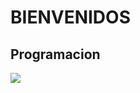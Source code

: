 # BIENVENIDOS 
## Programacion
 ![](https://img.europapress.es/fotoweb/fotonoticia_20170918082632_640.jpg)
